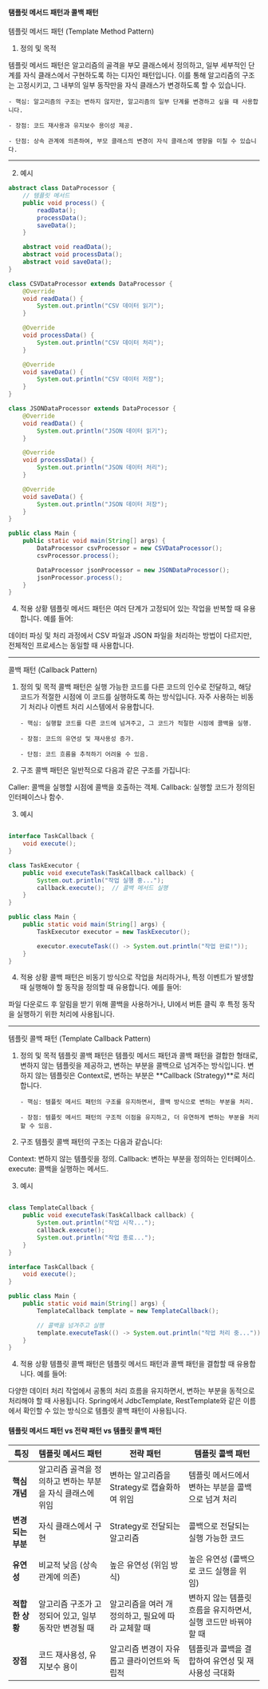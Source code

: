 #### 탬플릿 메서드 패턴과 콜백 패턴

템플릿 메서드 패턴 (Template Method Pattern)

1. 정의 및 목적

템플릿 메서드 패턴은 알고리즘의 골격을 부모 클래스에서 정의하고, 일부 세부적인 단계를 자식 클래스에서 구현하도록 하는 디자인 패턴입니다. 이를 통해 알고리즘의 구조는 고정시키고, 그 내부의 일부 동작만을 자식 클래스가 변경하도록 할 수 있습니다.

    - 핵심: 알고리즘의 구조는 변하지 않지만, 알고리즘의 일부 단계를 변경하고 싶을 때 사용합니다.

    - 장점: 코드 재사용과 유지보수 용이성 제공.

    - 단점: 상속 관계에 의존하여, 부모 클래스의 변경이 자식 클래스에 영향을 미칠 수 있습니다.

---

2. 예시

```java
abstract class DataProcessor {
    // 템플릿 메서드
    public void process() {
        readData();
        processData();
        saveData();
    }

    abstract void readData();
    abstract void processData();
    abstract void saveData();
}

class CSVDataProcessor extends DataProcessor {
    @Override
    void readData() {
        System.out.println("CSV 데이터 읽기");
    }

    @Override
    void processData() {
        System.out.println("CSV 데이터 처리");
    }

    @Override
    void saveData() {
        System.out.println("CSV 데이터 저장");
    }
}

class JSONDataProcessor extends DataProcessor {
    @Override
    void readData() {
        System.out.println("JSON 데이터 읽기");
    }

    @Override
    void processData() {
        System.out.println("JSON 데이터 처리");
    }

    @Override
    void saveData() {
        System.out.println("JSON 데이터 저장");
    }
}

public class Main {
    public static void main(String[] args) {
        DataProcessor csvProcessor = new CSVDataProcessor();
        csvProcessor.process();

        DataProcessor jsonProcessor = new JSONDataProcessor();
        jsonProcessor.process();
    }
}

```

4. 적용 상황
   템플릿 메서드 패턴은 여러 단계가 고정되어 있는 작업을 반복할 때 유용합니다. 예를 들어:

데이터 파싱 및 처리 과정에서 CSV 파일과 JSON 파일을 처리하는 방법이 다르지만, 전체적인 프로세스는 동일할 때 사용합니다.

---

콜백 패턴 (Callback Pattern)

1.  정의 및 목적
    콜백 패턴은 실행 가능한 코드를 다른 코드의 인수로 전달하고, 해당 코드가 적절한 시점에 이 코드를 실행하도록 하는 방식입니다. 자주 사용하는 비동기 처리나 이벤트 처리 시스템에서 유용합니다.

        - 핵심: 실행할 코드를 다른 코드에 넘겨주고, 그 코드가 적절한 시점에 콜백을 실행.

        - 장점: 코드의 유연성 및 재사용성 증가.

        - 단점: 코드 흐름을 추적하기 어려울 수 있음.

2.  구조
    콜백 패턴은 일반적으로 다음과 같은 구조를 가집니다:

Caller: 콜백을 실행할 시점에 콜백을 호출하는 객체.
Callback: 실행할 코드가 정의된 인터페이스나 함수.

3. 예시

```java

interface TaskCallback {
    void execute();
}

class TaskExecutor {
    public void executeTask(TaskCallback callback) {
        System.out.println("작업 실행 중...");
        callback.execute();  // 콜백 메서드 실행
    }
}

public class Main {
    public static void main(String[] args) {
        TaskExecutor executor = new TaskExecutor();

        executor.executeTask(() -> System.out.println("작업 완료!"));
    }
}

```

4. 적용 상황
   콜백 패턴은 비동기 방식으로 작업을 처리하거나, 특정 이벤트가 발생할 때 실행해야 할 동작을 정의할 때 유용합니다. 예를 들어:

파일 다운로드 후 알림을 받기 위해 콜백을 사용하거나, UI에서 버튼 클릭 후 특정 동작을 실행하기 위한 처리에 사용됩니다.

---

템플릿 콜백 패턴 (Template Callback Pattern)

1.  정의 및 목적
    템플릿 콜백 패턴은 템플릿 메서드 패턴과 콜백 패턴을 결합한 형태로, 변하지 않는 템플릿을 제공하고, 변하는 부분을 콜백으로 넘겨주는 방식입니다. 변하지 않는 템플릿은 Context로, 변하는 부분은 **Callback (Strategy)**로 처리합니다.

        - 핵심: 템플릿 메서드 패턴의 구조를 유지하면서, 콜백 방식으로 변하는 부분을 처리.

        - 장점: 템플릿 메서드 패턴의 구조적 이점을 유지하고, 더 유연하게 변하는 부분을 처리할 수 있음.

2.  구조
    템플릿 콜백 패턴의 구조는 다음과 같습니다:

Context: 변하지 않는 템플릿을 정의.
Callback: 변하는 부분을 정의하는 인터페이스.
execute: 콜백을 실행하는 메서드.

3. 예시

```java

class TemplateCallback {
    public void executeTask(TaskCallback callback) {
        System.out.println("작업 시작...");
        callback.execute();
        System.out.println("작업 종료...");
    }
}

interface TaskCallback {
    void execute();
}

public class Main {
    public static void main(String[] args) {
        TemplateCallback template = new TemplateCallback();

        // 콜백을 넘겨주고 실행
        template.executeTask(() -> System.out.println("작업 처리 중..."));
    }
}

```

4. 적용 상황
   템플릿 콜백 패턴은 템플릿 메서드 패턴과 콜백 패턴을 결합할 때 유용합니다. 예를 들어:

다양한 데이터 처리 작업에서 공통의 처리 흐름을 유지하면서, 변하는 부분을 동적으로 처리해야 할 때 사용됩니다.
Spring에서 JdbcTemplate, RestTemplate와 같은 이름에서 확인할 수 있는 방식으로 템플릿 콜백 패턴이 사용됩니다.

#### 템플릿 메서드 패턴 vs 전략 패턴 vs 템플릿 콜백 패턴

| 특징              | 템플릿 메서드 패턴                                        | 전략 패턴                                          | 템플릿 콜백 패턴                                               |
| ----------------- | --------------------------------------------------------- | -------------------------------------------------- | -------------------------------------------------------------- |
| **핵심 개념**     | 알고리즘 골격을 정의하고 변하는 부분을 자식 클래스에 위임 | 변하는 알고리즘을 Strategy로 캡슐화하여 위임       | 템플릿 메서드에서 변하는 부분을 콜백으로 넘겨 처리             |
| **변경되는 부분** | 자식 클래스에서 구현                                      | Strategy로 전달되는 알고리즘                       | 콜백으로 전달되는 실행 가능한 코드                             |
| **유연성**        | 비교적 낮음 (상속 관계에 의존)                            | 높은 유연성 (위임 방식)                            | 높은 유연성 (콜백으로 코드 실행을 위임)                        |
| **적합한 상황**   | 알고리즘 구조가 고정되어 있고, 일부 동작만 변경될 때      | 알고리즘을 여러 개 정의하고, 필요에 따라 교체할 때 | 변하지 않는 템플릿 흐름을 유지하면서, 실행 코드만 바꿔야 할 때 |
| **장점**          | 코드 재사용성, 유지보수 용이                              | 알고리즘 변경이 자유롭고 클라이언트와 독립적       | 템플릿과 콜백을 결합하여 유연성 및 재사용성 극대화             |
